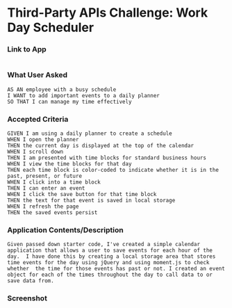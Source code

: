 # Third-Party APIs Challenge: Work Day Scheduler



### Link to App
```
```
 
### What User Asked
```
AS AN employee with a busy schedule
I WANT to add important events to a daily planner
SO THAT I can manage my time effectively
```
### Accepted Criteria 
```
GIVEN I am using a daily planner to create a schedule
WHEN I open the planner
THEN the current day is displayed at the top of the calendar
WHEN I scroll down
THEN I am presented with time blocks for standard business hours
WHEN I view the time blocks for that day
THEN each time block is color-coded to indicate whether it is in the past, present, or future
WHEN I click into a time block
THEN I can enter an event
WHEN I click the save button for that time block
THEN the text for that event is saved in local storage
WHEN I refresh the page
THEN the saved events persist
```


### Application Contents/Description
`
Given passed down starter code, I've created a simple calendar application that allows a user to save events for each hour of the day. 
I have done this by creating a local storage area that stores time events for the day using jQuery and using moment.js to check whether 
the time for those events has past or not. I created an event object for each of the times throughout the day to call data to or save data from. 
`

### Screenshot
```
```
